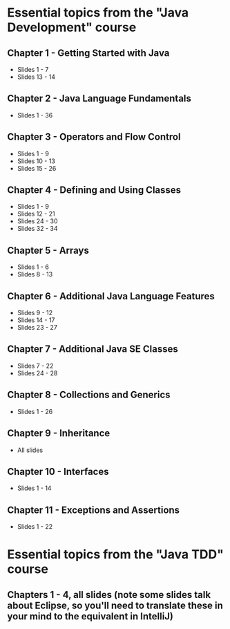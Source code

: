 # Essential topics from the "Java Development" course

## Chapter 1 - Getting Started with Java
* Slides 1 - 7
* Slides 13 - 14

## Chapter 2 - Java Language Fundamentals
* Slides 1 - 36

## Chapter 3 - Operators and Flow Control
* Slides 1 - 9
* Slides 10 - 13
* Slides 15 - 26

## Chapter 4 - Defining and Using Classes
* Slides 1 - 9
* Slides 12 - 21
* Slides 24 - 30
* Slides 32 - 34

## Chapter 5 - Arrays
* Slides 1 - 6
* Slides 8 - 13

## Chapter 6 - Additional Java Language Features
* Slides 9 - 12
* Slides 14 - 17
* Slides 23 - 27

## Chapter 7 - Additional Java SE Classes
* Slides 7 - 22
* Slides 24 - 28

## Chapter 8 - Collections and Generics
* Slides 1 - 26

## Chapter 9 - Inheritance
* All slides

## Chapter 10 - Interfaces
* Slides 1 - 14

## Chapter 11 - Exceptions and Assertions
* Slides 1 - 22


# Essential topics from the "Java TDD" course

## Chapters 1 - 4, all slides (note some slides talk about Eclipse, so you'll need to translate these in your mind to the equivalent in IntelliJ) 










